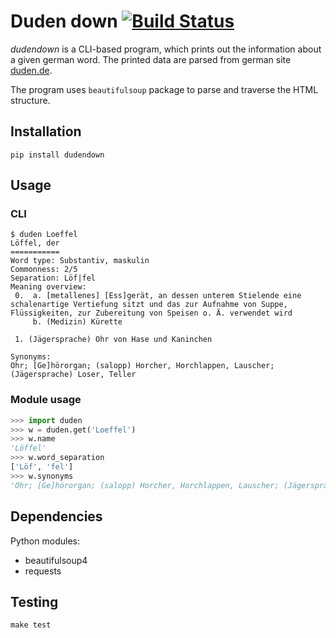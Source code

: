 # Duden down [![Build Status](https://travis-ci.org/radomirbosak/duden-down.svg?branch=master)](https://travis-ci.org/radomirbosak/duden-down)

_dudendown_ is a CLI-based program, which prints out the information about a given german word. The printed data are parsed from german site [duden.de](duden.de).

The program uses `beautifulsoup` package to parse and traverse the HTML structure.

## Installation
```console
pip install dudendown
```

## Usage

### CLI
```console
$ duden Loeffel
Löffel, der
===========
Word type: Substantiv, maskulin
Commonness: 2/5
Separation: Löf|fel
Meaning overview:
 0.  a. [metallenes] [Ess]gerät, an dessen unterem Stielende eine schalenartige Vertiefung sitzt und das zur Aufnahme von Suppe, Flüssigkeiten, zur Zubereitung von Speisen o. Ä. verwendet wird
     b. (Medizin) Kürette

 1. (Jägersprache) Ohr von Hase und Kaninchen

Synonyms:
Ohr; [Ge]hörorgan; (salopp) Horcher, Horchlappen, Lauscher; (Jägersprache) Loser, Teller
```

### Module usage

```python
>>> import duden
>>> w = duden.get('Loeffel')
>>> w.name
'Löffel'
>>> w.word_separation
['Löf', 'fel']
>>> w.synonyms
'Ohr; [Ge]hörorgan; (salopp) Horcher, Horchlappen, Lauscher; (Jägersprache) Loser, Teller'
```

## Dependencies

Python modules:
* beautifulsoup4
* requests

## Testing

```console
make test
```